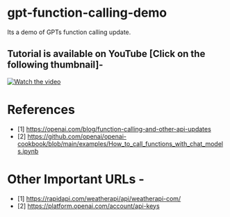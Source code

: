 # gpt-function-calling-demo

Its a demo of GPTs function calling update.

## Tutorial is available on YouTube [Click on the following thumbnail]-

[![Watch the video](https://img.youtube.com/vi/n82zxm8NWm4/maxresdefault.jpg)](https://www.youtube.com/watch?v=n82zxm8NWm4)


# References

- [1] https://openai.com/blog/function-calling-and-other-api-updates
- [2] https://github.com/openai/openai-cookbook/blob/main/examples/How_to_call_functions_with_chat_models.ipynb

# Other Important URLs - 
- [1] https://rapidapi.com/weatherapi/api/weatherapi-com/
- [2] https://platform.openai.com/account/api-keys
